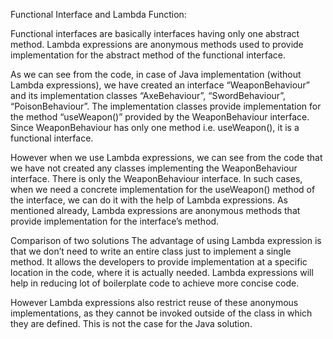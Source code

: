 Functional Interface and Lambda Function:

Functional interfaces are basically interfaces having only one abstract method. Lambda expressions are anonymous methods used to provide implementation for the abstract method of the functional interface.

As we can see from the code, in case of Java implementation (without Lambda expressions), we have created an interface “WeaponBehaviour” and its implementation classes “AxeBehaviour”, “SwordBehaviour”, “PoisonBehaviour”. The implementation classes provide implementation for the method “useWeapon()” provided by the WeaponBehaviour interface. Since WeaponBehaviour has only one method i.e. useWeapon(), it is a functional interface.

However when we use Lambda expressions, we can see from the code that we have not created any classes implementing the WeaponBehaviour interface. There is only the WeaponBehaviour interface. In such cases, when we need a concrete implementation for the useWeapon() method of the interface, we can do it with the help of Lambda expressions. As mentioned already,  Lambda expressions are anonymous methods that provide implementation for the interface’s method.

Comparison of two solutions
The advantage of using Lambda expression is that we don’t need to write an entire class just to implement a single method. It allows the developers to provide implementation at a specific location in the code, where it is actually needed. Lambda expressions will help in reducing lot of boilerplate code to achieve more concise code.

However Lambda expressions also restrict reuse of these anonymous implementations, as they cannot be invoked outside of the class in which they are defined. This is not the case for the Java solution.
